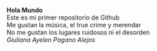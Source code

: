 <b>Hola Mundo </b> <br />
Este es mi primer repositorio de Github <br />
Me gustan la música, el true crime y merendar <br />
No me gustan los lugares ruidosos ni el desorden <br />
<i> Giuliana Ayelen Pagano Alejos </i>
